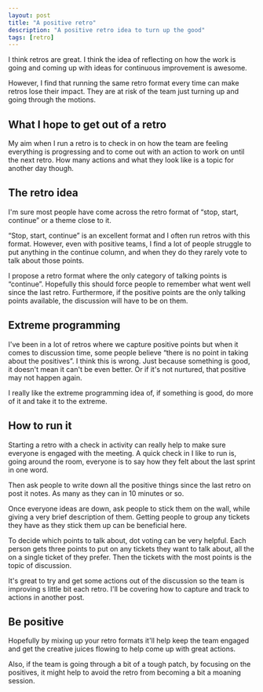 ```yaml
---
layout: post
title: "A positive retro"
description: "A positive retro idea to turn up the good"
tags: [retro]
---
```


I think retros are great. I think the idea of reflecting on how the work is going and coming up with ideas for continuous improvement is awesome.

However, I find that running the same retro format every time can make retros lose their impact. They are at risk of the team just turning up and going through the motions.

## What I hope to get out of a retro

My aim when I run a retro is to check in on how the team are feeling everything is progressing and to come out with an action to work on until the next retro. How many actions and what they look like is a topic for another day though.

## The retro idea

I'm sure most people have come across the retro format of “stop, start, continue” or a theme close to it.

“Stop, start, continue” is an excellent format and I often run retros with this format. However, even with positive teams, I find a lot of people struggle to put anything in the continue column, and when they do they rarely vote to talk about those points.

I propose a retro format where the only category of talking points is “continue”. Hopefully this should force people to remember what went well since the last retro. Furthermore, if the positive points are the only talking points available, the discussion will have to be on them.

## Extreme programming

I've been in a lot of retros where we capture positive points but when it comes to discussion time, some people believe “there is no point in taking about the positives”. I think this is wrong. Just because something is good, it doesn't mean it can't be even better. Or if it's not nurtured, that positive may not happen again.

I really like the extreme programming idea of, if something is good, do more of it and take it to the extreme.

## How to run it

Starting a retro with a check in activity can really help to make sure everyone is engaged with the meeting. A quick check in I like to run is, going around the room, everyone is to say how they felt about the last sprint in one word.

Then ask people to write down all the positive things since the last retro on post it notes. As many as they can in 10 minutes or so.

Once everyone ideas are down, ask people to stick them on the wall, while giving a very brief description of them. Getting people to group any tickets they have as they stick them up can be beneficial here.

To decide which points to talk about, dot voting can be very helpful. Each person gets three points to put on any tickets they want to talk about, all the on a single ticket of they prefer. Then the tickets with the most points is the topic of discussion.

It's great to try and get some actions out of the discussion so the team is improving s little bit each retro. I'll be covering how to capture and track to actions in another post.

## Be positive

Hopefully by mixing up your retro formats it'll help keep the team engaged and get the creative juices flowing to help come up with great actions.

Also, if the team is going through a bit of a tough patch, by focusing on the positives, it might help to avoid the retro from becoming a bit a moaning session.
